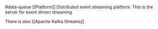 #data-queue 
[[Platform]]
Distributed event streaming platform. This is the server for event driven streaming

There is also [[Apache Kafka Streams]]